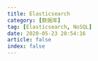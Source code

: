 ```yaml
---
title: Elasticsearch
category: [数据库]
tag: [Elasticsearch, NoSQL]
date: 2020-05-23 20:54:16
article: false
index: false
---
```

